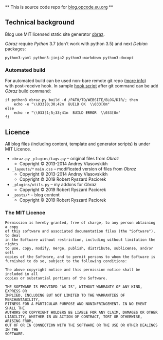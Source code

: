 ** This is source code repo for [blog.opcode.eu.org](http://blog.opcode.eu.org) **

## Technical background

Blog use MIT licensed static site generator [obraz](https://github.com/vlasovskikh/obraz).

*Obraz* require *Python* 3.7 (don't work with python 3.5) and next *Debian* packages:

	python3-yaml python3-jinja2 python3-markdown python3-docopt

### Automated build

For automated build can be used non-bare remote git repo ([more info](_posts/2019-04-13-push_to_non-bare_git_repo.md))  
with post-receive hook. In sample [hook script](files/post-receive.sh) after git command can be add *Obraz* build command:

	if python3 obraz.py build -d /PATH/TO/WEBSITE/BLOG/DIR/; then
		echo -e "\\033[0;30;42m  BUILD OK  \\033[0m"
	else
		echo -e "\\033[1;5;33;41m  BUILD ERROR  \\033[0m"
	fi


## Licence

All blog files (including content, template and generator scripts) is under MIT Licence.

* `obraz.py` `_plugins/tags.py` – original files from *Obraz*
    * Copyright © 2013-2014 Andrey Vlasovskikh
* `_layouts/*` `main.css` – modificated version of files from *Obraz*
    * Copyright © 2013-2014 Andrey Vlasovskikh
    * Copyright © 2019 Robert Ryszard Paciorek
* `_plugins/utils.py` – my addons for *Obraz*
    * Copyright © 2019 Robert Ryszard Paciorek
* `_posts/*` – blog content
    * Copyright © 2019 Robert Ryszard Paciorek

### The MIT Licence

	Permission is hereby granted, free of charge, to any person obtaining a copy
	of this software and associated documentation files (the "Software"), to deal
	in the Software without restriction, including without limitation the rights
	to use, copy, modify, merge, publish, distribute, sublicense, and/or sell
	copies of the Software, and to permit persons to whom the Software is
	furnished to do so, subject to the following conditions:
	 
	The above copyright notice and this permission notice shall be included in all
	copies or substantial portions of the Software.
	 
	THE SOFTWARE IS PROVIDED "AS IS", WITHOUT WARRANTY OF ANY KIND, EXPRESS OR
	IMPLIED, INCLUDING BUT NOT LIMITED TO THE WARRANTIES OF MERCHANTABILITY,
	FITNESS FOR A PARTICULAR PURPOSE AND NONINFRINGEMENT. IN NO EVENT SHALL THE
	AUTHORS OR COPYRIGHT HOLDERS BE LIABLE FOR ANY CLAIM, DAMAGES OR OTHER
	LIABILITY, WHETHER IN AN ACTION OF CONTRACT, TORT OR OTHERWISE, ARISING FROM,
	OUT OF OR IN CONNECTION WITH THE SOFTWARE OR THE USE OR OTHER DEALINGS IN THE
	SOFTWARE.
